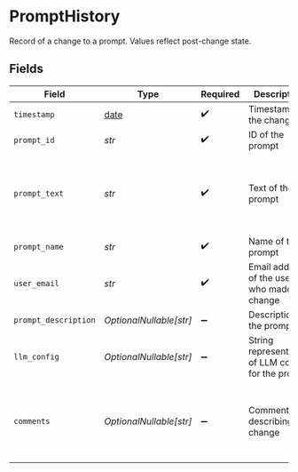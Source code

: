 # PromptHistory

Record of a change to a prompt. Values reflect post-change state.


## Fields

| Field                                                                                         | Type                                                                                          | Required                                                                                      | Description                                                                                   | Example                                                                                       |
| --------------------------------------------------------------------------------------------- | --------------------------------------------------------------------------------------------- | --------------------------------------------------------------------------------------------- | --------------------------------------------------------------------------------------------- | --------------------------------------------------------------------------------------------- |
| `timestamp`                                                                                   | [date](https://docs.python.org/3/library/datetime.html#date-objects)                          | :heavy_check_mark:                                                                            | Timestamp of the change                                                                       | 2024-01-01T12:00:00Z                                                                          |
| `prompt_id`                                                                                   | *str*                                                                                         | :heavy_check_mark:                                                                            | ID of the prompt                                                                              | 1                                                                                             |
| `prompt_text`                                                                                 | *str*                                                                                         | :heavy_check_mark:                                                                            | Text of the prompt                                                                            | You are a weather agent. Answer the user's questions about weather and nothing else.          |
| `prompt_name`                                                                                 | *str*                                                                                         | :heavy_check_mark:                                                                            | Name of the prompt                                                                            | Weather Agent Prompt                                                                          |
| `user_email`                                                                                  | *str*                                                                                         | :heavy_check_mark:                                                                            | Email address of the user who made the change                                                 | user@email.com                                                                                |
| `prompt_description`                                                                          | *OptionalNullable[str]*                                                                       | :heavy_minus_sign:                                                                            | Description of the prompt                                                                     | Prompt for a weather agent.                                                                   |
| `llm_config`                                                                                  | *OptionalNullable[str]*                                                                       | :heavy_minus_sign:                                                                            | String representation of LLM config for the prompt                                            |                                                                                               |
| `comments`                                                                                    | *OptionalNullable[str]*                                                                       | :heavy_minus_sign:                                                                            | Comments describing the change                                                                | Updated prompt text to include requirement to not answer questions that aren't about weather. |